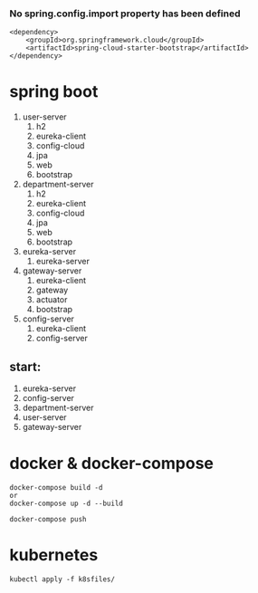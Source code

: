 ### No spring.config.import property has been defined
```
<dependency>
    <groupId>org.springframework.cloud</groupId>
    <artifactId>spring-cloud-starter-bootstrap</artifactId>
</dependency>
```

# spring boot
1. user-server
    1. h2
    2. eureka-client
    3. config-cloud
    4. jpa
    5. web
    6. bootstrap
2. department-server
    1. h2
    2. eureka-client
    3. config-cloud
    4. jpa
    5. web
    6. bootstrap
3. eureka-server
    1. eureka-server
4. gateway-server
    1. eureka-client
    2. gateway
    3. actuator
    4. bootstrap
5. config-server
    1. eureka-client
    2. config-server


## start:
1. eureka-server
2. config-server
3. department-server
4. user-server
5. gateway-server

# docker & docker-compose
```
docker-compose build -d
or
docker-compose up -d --build

docker-compose push

```

# kubernetes
```
kubectl apply -f k8sfiles/

```
